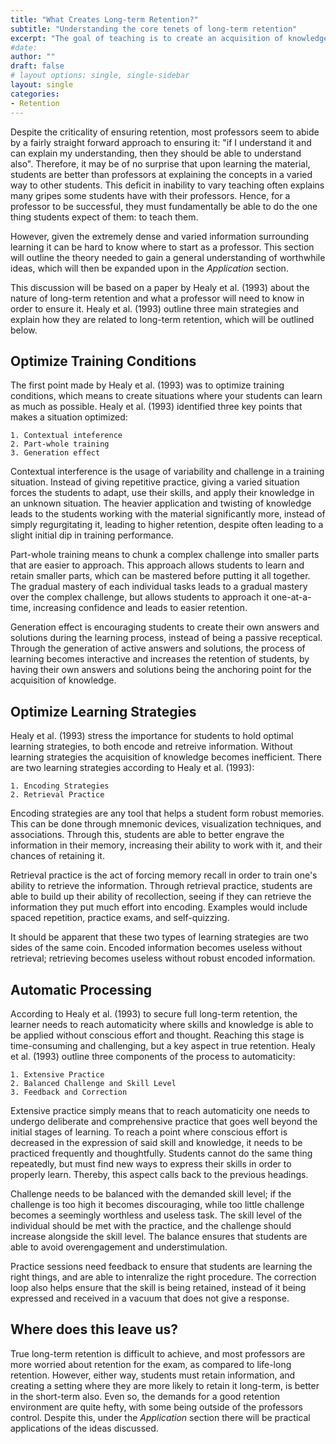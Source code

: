 ```yaml
---
title: "What Creates Long-term Retention?"
subtitle: "Understanding the core tenets of long-term retention"
excerpt: "The goal of teaching is to create an acquisition of knowledge in students. Yet, many professors repeat the same tactics without knowing their efficacy. For long-term retention students need variability, separation, and strategies. Without understanding what long-term retention is built off of, a professor can never teach properly."
#date: 
author: ""
draft: false
# layout options: single, single-sidebar
layout: single
categories:
- Retention
---
```


Despite the criticality of ensuring retention, most professors seem to abide by a fairly straight forward approach to ensuring it: "if I understand it and can explain my understanding, then they should be able to understand also". Therefore, it may be of no surprise that upon learning the material, students are better than professors at explaining the concepts in a varied way to other students. This deficit in inability to vary teaching often explains many gripes some students have with their professors. Hence, for a professor to be successful, they must fundamentally be able to do the one thing students expect of them: to teach them. 

However, given the extremely dense and varied information surrounding learning it can be hard to know where to start as a professor. This section will outline the theory needed to gain a general understanding of worthwhile ideas, which will then be expanded upon in the *Application* section. 

This discussion will be based on a paper by Healy et al. (1993) about the nature of long-term retention and what a professor will need to know in order to ensure it. Healy et al. (1993) outline three main strategies and explain how they are related to long-term retention, which will be outlined below. 

## Optimize Training Conditions 

The first point made by Healy et al. (1993) was to optimize training conditions, which means to create situations where your students can learn as much as possible. Healy et al. (1993) identified three key points that makes a situation optimized:

    1. Contextual inteference
    2. Part-whole training 
    3. Generation effect
    
Contextual interference is the usage of variability and challenge in a training situation. Instead of giving repetitive practice, giving a varied situation forces the students to adapt, use their skills, and apply their knowledge in an unknown situation. The heavier application and twisting of knowledge leads to the students working with the material significantly more, instead of simply regurgitating it, leading to higher retention, despite often leading to a slight initial dip in training performance. 

Part-whole training means to chunk a complex challenge into smaller parts that are easier to approach. This approach allows students to learn and retain smaller parts, which can be mastered before putting it all together. The gradual mastery of each individual tasks leads to a gradual mastery over the complex challenge, but allows students to approach it one-at-a-time, increasing confidence and leads to easier retention.

Generation effect is encouraging students to create their own answers and solutions during the learning process, instead of being a passive receptical. Through the generation of active answers and solutions, the process of learning becomes interactive and increases the retention of students, by having their own answers and solutions being the anchoring point for the acquisition of knowledge. 

## Optimize Learning Strategies 

Healy et al. (1993) stress the importance for students to hold optimal learning strategies, to both encode and retreive information. Without learning strategies the acquisition of knowledge becomes inefficient. There are two learning strategies according to Healy et al. (1993):

    1. Encoding Strategies 
    2. Retrieval Practice
    
Encoding strategies are any tool that helps a student form robust memories. This can be done through mnemonic devices, visualization techniques, and associations. Through this, students are able to better engrave the information in their memory, increasing their ability to work with it, and their chances of retaining it. 

Retrieval practice is the act of forcing memory recall in order to train one's ability to retrieve the information. Through retrieval practice, students are able to build up their ability of recollection, seeing if they can retrieve the information they put much effort into encoding. Examples would include spaced repetition, practice exams, and self-quizzing.

It should be apparent that these two types of learning strategies are two sides of the same coin. Encoded information becomes useless without retrieval; retrieving becomes useless without robust encoded information.

## Automatic Processing 

According to Healy et al. (1993) to secure full long-term retention, the learner needs to reach automaticity where skills and knowledge is able to be applied without conscious effort and thought. Reaching this stage is time-consuming and challenging, but a key aspect in true retention. Healy et al. (1993) outline three components of the process to automaticity:

    1. Extensive Practice
    2. Balanced Challenge and Skill Level
    3. Feedback and Correction
    
Extensive practice simply means that to reach automaticity one needs to undergo deliberate and comprehensive practice that goes well beyond the initial stages of learning. To reach a point where conscious effort is decreased in the expression of said skill and knowledge, it needs to be practiced frequently and thoughtfully. Students cannot do the same thing repeatedly, but must find new ways to express their skills in order to properly learn. Thereby, this aspect calls back to the previous headings.

Challenge needs to be balanced with the demanded skill level; if the challenge is too high it becomes discouraging, while too little challenge becomes a seemingly worthless and useless task. The skill level of the individual should be met with the practice, and the challenge should increase alongside the skill level. The balance ensures that students are able to avoid overengagement and understimulation. 

Practice sessions need feedback to ensure that students are learning the right things, and are able to intenralize the right procedure. The correction loop also helps ensure that the skill is being retained, instead of it being expressed and received in a vacuum that does not give a response. 

## Where does this leave us? 

True long-term retention is difficult to achieve, and most professors are more worried about retention for the exam, as compared to life-long retention. However, either way, students must retain information, and creating a setting where they are more likely to retain it long-term, is better in the short-term also. Even so, the demands for a good retention environment are quite hefty, with some being outside of the professors control. Despite this, under the *Application* section there will be practical applications of the ideas discussed. 



